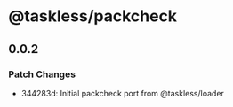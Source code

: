 # @taskless/packcheck

## 0.0.2

### Patch Changes

- 344283d: Initial packcheck port from @taskless/loader
